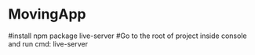 # MovingApp
#install npm package live-server
#Go to the root of project inside console and run cmd: live-server
